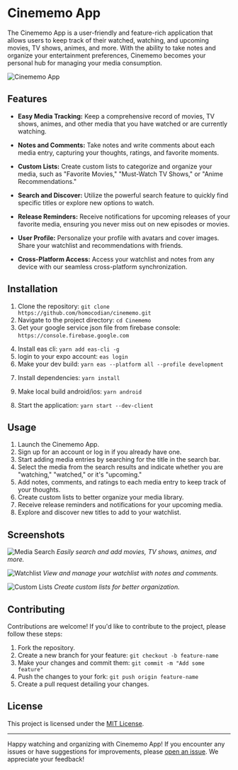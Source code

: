 # Cinememo App

The Cinememo App is a user-friendly and feature-rich application that allows users to keep track of their watched, watching, and upcoming movies, TV shows, animes, and more. With the ability to take notes and organize your entertainment preferences, Cinememo becomes your personal hub for managing your media consumption.

![Cinememo App](app-screenshot.png)

## Features

- **Easy Media Tracking:** Keep a comprehensive record of movies, TV shows, animes, and other media that you have watched or are currently watching.

- **Notes and Comments:** Take notes and write comments about each media entry, capturing your thoughts, ratings, and favorite moments.

- **Custom Lists:** Create custom lists to categorize and organize your media, such as "Favorite Movies," "Must-Watch TV Shows," or "Anime Recommendations."

- **Search and Discover:** Utilize the powerful search feature to quickly find specific titles or explore new options to watch.

- **Release Reminders:** Receive notifications for upcoming releases of your favorite media, ensuring you never miss out on new episodes or movies.

- **User Profile:** Personalize your profile with avatars and cover images. Share your watchlist and recommendations with friends.

- **Cross-Platform Access:** Access your watchlist and notes from any device with our seamless cross-platform synchronization.

## Installation

1. Clone the repository: `git clone https://github.com/homocodian/cinememo.git`
2. Navigate to the project directory: `cd Cinememo`
3. Get your google service json file from firebase console: `https://console.firebase.google.com`
<!-- FOR REMOTE BUILD THROUGH EXPO -->
4. Install eas cli: `yarn add eas-cli -g`
5. login to your expo account: `eas login`
6. Make your dev build: `yarn eas --platform all --profile development`

<!-- INSTALL DEPS -->
7. Install dependencies: `yarn install`

<!-- OR BUILD LOCALLY (MAKE SURE YOU HAVE ANDROID STUDIO/XCODE INSTALLED FOR RESPECTIVE PLATFORMS)-->

9. Make local build android/ios: `yarn android`

<!-- IN ANOTHER TERMINAL IF YOUR HAVE OPTTED FOR LOCAL BUILD -->

8. Start the application: `yarn start --dev-client`

## Usage

1. Launch the Cinememo App.
2. Sign up for an account or log in if you already have one.
3. Start adding media entries by searching for the title in the search bar.
4. Select the media from the search results and indicate whether you are "watching," "watched," or it's "upcoming."
5. Add notes, comments, and ratings to each media entry to keep track of your thoughts.
6. Create custom lists to better organize your media library.
7. Receive release reminders and notifications for your upcoming media.
8. Explore and discover new titles to add to your watchlist.

## Screenshots

![Media Search](screenshots/media-search.png)
_Easily search and add movies, TV shows, animes, and more._

![Watchlist](screenshots/watchlist.png)
_View and manage your watchlist with notes and comments._

![Custom Lists](screenshots/custom-lists.png)
_Create custom lists for better organization._

## Contributing

Contributions are welcome! If you'd like to contribute to the project, please follow these steps:

1. Fork the repository.
2. Create a new branch for your feature: `git checkout -b feature-name`
3. Make your changes and commit them: `git commit -m "Add some feature"`
4. Push the changes to your fork: `git push origin feature-name`
5. Create a pull request detailing your changes.

## License

This project is licensed under the [MIT License](LICENSE).

---

Happy watching and organizing with Cinememo App! If you encounter any issues or have suggestions for improvements, please [open an issue](https://github.com/homocodian/cinememo/issues). We appreciate your feedback!
